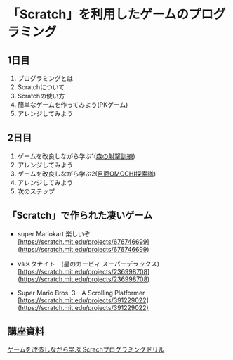 #  「Scratch」を利用したゲームのプログラミング

## 1日目
1. プログラミングとは
2. Scratchについて
3. Scratchの使い方
4. 簡単なゲームを作ってみよう(PKゲーム)
5. アレンジしてみよう

## 2日目
1. ゲームを改良しながら学ぶ1([森の射撃訓練](https://scratch.mit.edu/projects/172353414))
2. アレンジしてみよう
3. ゲームを改良しながら学ぶ2([月面OMOCHI探索隊](https://scratch.mit.edu/projects/183404473))
4. アレンジしてみよう
5. 次のステップ

## 「Scratch」で作られた凄いゲーム

* super Mariokart 楽しいぞ  
[https://scratch.mit.edu/projects/676746699](https://scratch.mit.edu/projects/676746699)

* vsメタナイト　(星のカービィ スーパーデラックス)  
[https://scratch.mit.edu/projects/236998708](https://scratch.mit.edu/projects/236998708)

* Super Mario Bros. 3 - A Scrolling Platformer  
[https://scratch.mit.edu/projects/391229022](https://scratch.mit.edu/projects/391229022)


## 講座資料
[ゲームを改造しながら学ぶ Scrachプログラミングドリル](https://scratch.futurecraft.jp/)